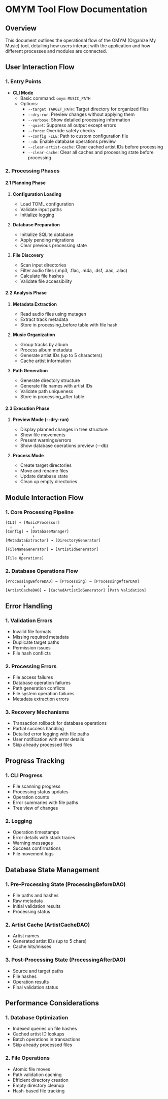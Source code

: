 # OMYM Tool Flow Documentation

## Overview
This document outlines the operational flow of the OMYM (Organize My Music) tool, detailing how users interact with the application and how different processes and modules are connected.

## User Interaction Flow

### 1. Entry Points
- **CLI Mode**
  - Basic command: `omym MUSIC_PATH`
  - Options:
    - `--target TARGET_PATH`: Target directory for organized files
    - `--dry-run`: Preview changes without applying them
    - `--verbose`: Show detailed processing information
    - `--quiet`: Suppress all output except errors
    - `--force`: Override safety checks
    - `--config FILE`: Path to custom configuration file
    - `--db`: Enable database operations preview
    - `--clear-artist-cache`: Clear cached artist IDs before processing
    - `--clear-cache`: Clear all caches and processing state before processing

### 2. Processing Phases

#### 2.1 Planning Phase
1. **Configuration Loading**
   - Load TOML configuration
   - Validate input paths
   - Initialize logging

2. **Database Preparation**
   - Initialize SQLite database
   - Apply pending migrations
   - Clear previous processing state

3. **File Discovery**
   - Scan input directories
   - Filter audio files (.mp3, .flac, .m4a, .dsf, .aac, .alac)
   - Calculate file hashes
   - Validate file accessibility

#### 2.2 Analysis Phase
1. **Metadata Extraction**
   - Read audio files using mutagen
   - Extract track metadata
   - Store in processing_before table with file hash

2. **Music Organization**
   - Group tracks by album
   - Process album metadata
   - Generate artist IDs (up to 5 characters)
   - Cache artist information

3. **Path Generation**
   - Generate directory structure
   - Generate file names with artist IDs
   - Validate path uniqueness
   - Store in processing_after table

#### 2.3 Execution Phase
1. **Preview Mode (--dry-run)**
   - Display planned changes in tree structure
   - Show file movements
   - Present warnings/errors
   - Show database operations preview (--db)

2. **Process Mode**
   - Create target directories
   - Move and rename files
   - Update database state
   - Clean up empty directories

## Module Interaction Flow

### 1. Core Processing Pipeline
```
[CLI] → [MusicProcessor]
  ↓         ↓
[Config] → [DatabaseManager]
            ↓
[MetadataExtractor] → [DirectoryGenerator]
       ↓                    ↓
[FileNameGenerator] ← [ArtistIdGenerator]
       ↓
[File Operations]
```

### 2. Database Operations Flow
```
[ProcessingBeforeDAO] → [Processing] → [ProcessingAfterDAO]
        ↓                    ↓               ↓
[ArtistCacheDAO] ← [CachedArtistIdGenerator] [Path Validation]
```

## Error Handling

### 1. Validation Errors
- Invalid file formats
- Missing required metadata
- Duplicate target paths
- Permission issues
- File hash conflicts

### 2. Processing Errors
- File access failures
- Database operation failures
- Path generation conflicts
- File system operation failures
- Metadata extraction errors

### 3. Recovery Mechanisms
- Transaction rollback for database operations
- Partial success handling
- Detailed error logging with file paths
- User notification with error details
- Skip already processed files

## Progress Tracking

### 1. CLI Progress
- File scanning progress
- Processing status updates
- Operation counts
- Error summaries with file paths
- Tree view of changes

### 2. Logging
- Operation timestamps
- Error details with stack traces
- Warning messages
- Success confirmations
- File movement logs

## Database State Management

### 1. Pre-Processing State (ProcessingBeforeDAO)
- File paths and hashes
- Raw metadata
- Initial validation results
- Processing status

### 2. Artist Cache (ArtistCacheDAO)
- Artist names
- Generated artist IDs (up to 5 chars)
- Cache hits/misses

### 3. Post-Processing State (ProcessingAfterDAO)
- Source and target paths
- File hashes
- Operation results
- Final validation status

## Performance Considerations

### 1. Database Optimization
- Indexed queries on file hashes
- Cached artist ID lookups
- Batch operations in transactions
- Skip already processed files

### 2. File Operations
- Atomic file moves
- Path validation caching
- Efficient directory creation
- Empty directory cleanup
- Hash-based file tracking
